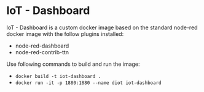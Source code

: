# IoT - Dashboard
IoT - Dashboard is a custom docker image based on the standard node-red docker
image with the follow plugins installed:

- node-red-dashboard 
- node-red-contrib-ttn

Use following commands to build and run the image: 
- `docker build -t iot-dashboard .`
- `docker run -it -p 1880:1880 --name diot iot-dashboard`
